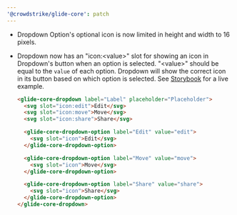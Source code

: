 ```yaml
---
'@crowdstrike/glide-core': patch
---
```


- Dropdown Option's optional icon is now limited in height and width to 16 pixels.
- Dropdown now has an "icon:\<value\>" slot for showing an icon in Dropdown's button when an option is selected.
  "\<value\>" should be equal to the `value` of each option.
  Dropdown will show the correct icon in its button based on which option is selected.
  See [Storybook](https://glide-core.crowdstrike-ux.workers.dev/?path=/story/dropdown--with-icons) for a live example.

  ```html
  <glide-core-dropdown label="Label" placeholder="Placeholder">
    <svg slot="icon:edit">Edit</svg>
    <svg slot="icon:move">Move</svg>
    <svg slot="icon:share">Share</svg>

    <glide-core-dropdown-option label="Edit" value="edit">
      <svg slot="icon">Edit</svg>
    </glide-core-dropdown-option>

    <glide-core-dropdown-option label="Move" value="move">
      <svg slot="icon">Move</svg>
    </glide-core-dropdown-option>

    <glide-core-dropdown-option label="Share" value="share">
      <svg slot="icon">Share</svg>
    </glide-core-dropdown-option>
  </glide-core-dropdown>
  ```
